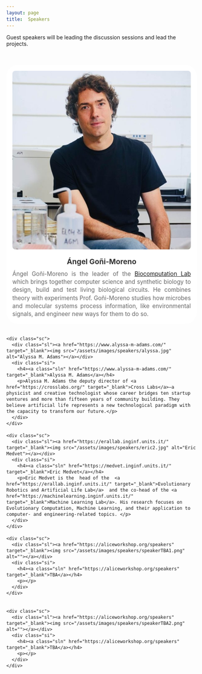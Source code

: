 ```yaml
---
layout: page
title:  Speakers
---
```


Guest speakers will be leading the discussion sessions and lead the projects. 

<br>






<style>
.spt{display:grid;grid-template-columns:repeat(auto-fit,minmax(250px,1fr));gap:1rem;margin-top:1rem}.sc{display:flex;flex-direction:column;align-items:center;border-radius:32px;padding:1rem;background:#fff;box-shadow:0 6px 6px rgba(0,0,0,0.0);transition:transform .25s ease,box-shadow .25s ease;text-align:left}.sc:hover{transform:scale(1.15);box-shadow:0 0px 20px rgba(0,0,0,0.12)}.sl{max-width:600px;margin-bottom:1.1rem}.sl img{width:100%;height:auto;border-radius:8px}.si h4{margin:0 0 .6rem;font-size:1.2rem;color:#333;text-align:center}.si p{margin:0;font-size:.95rem;color:#666;line-height:1.4;text-align:justify}.sln{text-decoration:none;color:inherit}
</style>

<div class="spt">
    <div class="sc">
      <div class="sl"><a href="https://biocomputationlab.com/" target="_blank"><img src="/assets/images/speakers/angel.jpg" alt="Ángel Goñi-Moreno"></a></div>
      <div class="si">
        <h4><a class="sln" href="https://biocomputationlab.com/" target="_blank">Ángel Goñi-Moreno</a></h4>
        <p>Ángel Goñi-Moreno is the leader of the <a href="https://biocomputationlab.com/" target="_blank">Biocomputation Lab</a> which brings together computer science and synthetic biology to design, build and test living biological circuits. He combines theory with experiments Prof. Goñi-Moreno studies how microbes and molecular systems process information, like environmental signals, and engineer new ways for them to do so.</p>
      </div>
    </div>

    <div class="sc">
      <div class="sl"><a href="https://www.alyssa-m-adams.com/" target="_blank"><img src="/assets/images/speakers/alyssa.jpg" alt="Alyssa M. Adams"></a></div>
      <div class="si">
        <h4><a class="sln" href="https://www.alyssa-m-adams.com/" target="_blank">Alyssa M. Adams</a></h4>
        <p>Alyssa M. Adams the deputy director of <a href="https://crosslabs.org/" target="_blank">Cross Labs</a>—a physicist and creative technologist whose career bridges ten startup ventures and more than fifteen years of community building. They believe artificial life represents a new technological paradigm with the capacity to transform our future.</p>
      </div>
    </div>

    <div class="sc">
      <div class="sl"><a href="https://erallab.inginf.units.it/" target="_blank"><img src="/assets/images/speakers/eric2.jpg" alt="Eric Medvet"></a></div>
      <div class="si">
        <h4><a class="sln" href="https://medvet.inginf.units.it/" target="_blank">Eric Medvet</a></h4>
        <p>Eric Medvet is the  head of the  <a href="https://erallab.inginf.units.it/" target="_blank">Evolutionary Robotics and Artificial Life Lab</a>  and the co-head of the <a href="https://machinelearning.inginf.units.it/" target="_blank">Machine Learning Lab</a>. His research focuses on Evolutionary Computation, Machine Learning, and their application to computer- and engineering-related topics. </p>
      </div>
    </div>

    <div class="sc">
      <div class="sl"><a href="https://aliceworkshop.org/speakers" target="_blank"><img src="/assets/images/speakers/speakerTBA1.png" alt=""></a></div>
      <div class="si">
        <h4><a class="sln" href="https://aliceworkshop.org/speakers" target="_blank">TBA</a></h4>
        <p></p>
      </div>
    </div>


    <div class="sc">
      <div class="sl"><a href="https://aliceworkshop.org/speakers" target="_blank"><img src="/assets/images/speakers/speakerTBA2.png" alt=""></a></div>
      <div class="si">
        <h4><a class="sln" href="https://aliceworkshop.org/speakers" target="_blank">TBA</a></h4>
        <p></p>
      </div>
    </div>



</div>


